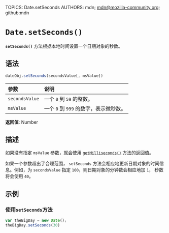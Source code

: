 TOPICS: Date.setSeconds
AUTHORS: mdn; mdn@mozilla-community.org; github:mdn

# `Date.setSeconds()`

**`setSeconds()`** 方法根据本地时间设置一个日期对象的秒数。

## 语法

```javascript
dateObj.setSeconds(secondsValue[, msValue])
```

| 参数 | 说明 |
| :-- | :-- |
| `secondsValue` | 一个 `0` 到 `59` 的整数。 |
| `msValue` | 一个 `0` 到 `999` 的数字，表示微秒数。 |

**返回值**: Number

## 描述

如果没有指定 `msValue` 参数，就会使用 [`getMilliseconds()`](/zh-hans/webfrontend/Date.getMilliseconds) 方法的返回值。

如果一个参数超出了合理范围， `setSeconds` 方法会相应地更新日期对象的时间信息。例如，为 `secondsValue` 指定 `100`，则日期对象的分钟数会相应地加 `1`，
秒数将会使用 `40`。

## 示例

### 使用`setSeconds`方法

```javascript
var theBigDay = new Date();
theBigDay.setSeconds(30)
```
